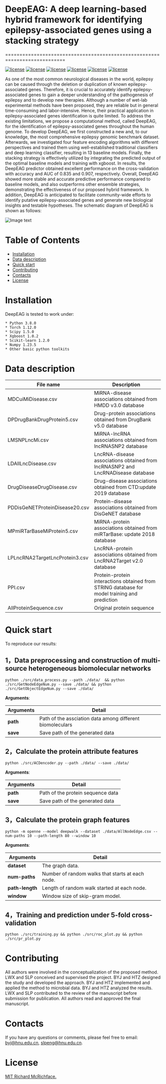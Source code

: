 # DeepEAG: A deep learning-based hybrid framework for identifying epilepsy-associated genes using a stacking strategy
===========================================================================


[![license](https://img.shields.io/badge/python_-3.8.0_-blue)](https://www.python.org/)
[![license](https://img.shields.io/badge/torch_-1.12.0_-blue)](https://pytorch.org/)
[![license](https://img.shields.io/badge/scipy_-1.5.0_-blue)](https://scipy.org/)
[![license](https://img.shields.io/badge/xgboost_-1.0.2_-blue)](https://xgboost.readthedocs.io/en/stable/)
[![license](https://img.shields.io/badge/scikit_learn_-1.2.0_-blue)](https://scikit-learn.org/)
[![license](https://img.shields.io/badge/numpy_-1.23.5_-blue)](https://numpy.org/)

As one of the most common neurological diseases in the world, epilepsy can be caused through the deletion or duplication of known epilepsy-associated genes. Therefore, it is crucial to accurately identify epilepsy-associated genes to gain a deeper understanding of the pathogenesis of epilepsy and to develop new therapies. Although a number of wet-lab experimental methods have been proposed, they are reliable but in general time-consuming and labor-intensive. Hence, their practical application in epilepsy-associated genes identification is quite limited. To address the existing limitations, we propose a computational method, called DeepEAG, for the identification of epilepsy-associated genes throughout the human genome. To develop DeepEAG, we first constructed a new and, to our knowledge, the most comprehensive epilepsy genomic benchmark dataset. Afterwards, we investigated four feature encoding algorithms with different perspectives and trained them using well-established traditional classifiers and deep learning classifier, resulting in 13 baseline models. Finally, the stacking strategy is effectively utilized by integrating the predicted output of the optimal baseline models and training with xgboost. In results, the DeepEAG predictor obtained excellent performance on the cross-validation with accuracy and AUC of 0.835 and 0.907, respectively. Overall, DeepEAG showed more stable and accurate predictive performance compared to baseline models, and also outperforms other ensemble strategies, demonstrating the effectiveness of our proposed hybrid framework. In addition, DeepEAG is anticipated to facilitate community-wide efforts to identify putative epilepsy-associated genes and generate new biological insights and testable hypotheses. The schematic diagram of DeepEAG is shown as follows:


![Image text](https://github.com/JfXie/DeepEAG/blob/main/IMG/framework.svg)



# Table of Contents

- [Installation](#installation)
- [Data description](#data-description)
- [Quick start](#quick-start)
- [Contributing](#contributing)
- [Contacts](#contacts)
- [License](#license)


# Installation

DeepEAG is tested to work under:

```
* Python 3.8.0
* Torch 1.12.0
* Scipy 1.5.0
* Xgboost 1.0.2
* Scikit-learn 1.2.0
* Numpy 1.23.5
* Other basic python toolkits
```
# Data description

| File name  | Description |
| ------------- | ------------- |
| MDCuiMiDisease.csv  | MiRNA-disease associations obtained from HMDD v3.0 database |
| DPDrugBankDrugProtein5.csv  | Drug-protein associations obtained from DrugBank v5.0 database  |
| LMSNPLncMi.csv  | MiRNA-lncRNA associations obtained from lncRNASNP2 database  |
| LDAllLncDisease.csv| LncRNA-disease associations obtained from lncRNASNP2 and LncRNADisease database  |
| DrugDiseaseDrugDisease.csv| Drug-disease associations obtained from CTD:update 2019 database| 
| PDDisGeNETProteinDisease20.csv|  Protein-disease associations obtained from DisGeNET database| 
| MPmiRTarBaseMiProtein5.csv| MiRNA-protein associations obtained from miRTarBase: update 2018 database| 
| LPLncRNA2TargetLncProtein3.csv|  LncRNA-protein associations obtained from LncRNA2Target v2.0 database| 
| PPI.csv| Protein-protein interactions obtained from STRING database for model training and prediction| 
| AllProteinSequence.csv| Original protein sequence| 

# Quick start
To reproduce our results:

## 1，Data preprocessing and construction of multi-source heterogeneous biomolecular networks
```
python ./src/data_process.py --path ./data/  && python ./src/GetNodeEdgeNum.py --save ./data/ && python ./src/GetObjectEdgeNum.py --save ./data/
```
**Arguments**:

| **Arguments** | **Detail** |
| --- | --- |
| **path** | Path of the assciation data among different biomoleculars|
| **save** | Save path of the generated data|



## 2，Calculate the protein attribute features
```
python ./src/ACDencoder.py --path ./data/ --save ./data/
```
**Arguments**:

| **Arguments** | **Detail** |
| --- | --- |
| **path** | Path of the protein sequence data|
| **save** | Save path of the generated data|


## 3，Calculate the protein graph features
```
python -m openne --model deepwalk --dataset ./data/AllNodeEdge.csv --num-paths 10 --path-length 80 --window 10

```
**Arguments**:

| **Arguments** | **Detail** |
| --- | --- |
| **dataset** | The graph data. |
| **num-paths** | Number of random walks that starts at each node. |
| **path-length** | Length of random walk started at each node. |
| **window** | Window size of skip-gram model.  |



## 4，Training and prediction under 5-fold cross-validation
```
python ./src/training.py && python ./src/roc_plot.py && python ./src/pr_plot.py
```








# Contributing

All authors were involved in the conceptualization of the proposed method. LWX and SLP conceived and supervised
the project. BYJ and HTZ designed the study and developed the approach. BYJ and HTZ implemented and applied the method to microbial data. BYJ and HTZ analyzed the results. LWX and SLP contributed to the review of the manuscript before submission for publication. All authors read and approved the final manuscript.



# Contacts
If you have any questions or comments, please feel free to email: byj@hnu.edu.cn, slpeng@hnu.edu.cn.

# License

[MIT Richard McRichface.](../LICENSE)
